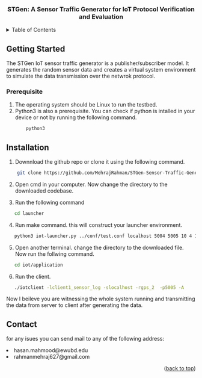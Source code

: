 <a name="readme-top"></a>

<!--
*** Thanks for checking out the Best-README-Template. If you have a suggestion
*** that would make this better, please fork the repo and create a pull request
*** or simply open an issue with the tag "enhancement".
*** Don't forget to give the project a star!
*** Thanks again! Now go create something AMAZING! :D
-->

<!-- PROJECT SHIELDS -->
<!--
*** I'm using markdown "reference style" links for readability.
*** Reference links are enclosed in brackets [ ] instead of parentheses ( ).
*** See the bottom of this document for the declaration of the reference variables
*** for contributors-url, forks-url, etc. This is an optional, concise syntax you may use.
*** https://www.markdownguide.org/basic-syntax/#reference-style-links
-->

<!-- [![Contributors][contributors-shield]][contributors-url]
[![Forks][forks-shield]][forks-url]
[![Stargazers][stars-shield]][stars-url]
[![Issues][issues-shield]][issues-url]
[![MIT License][license-shield]][license-url]
[![LinkedIn][linkedin-shield]][linkedin-url] -->

<!-- PROJECT LOGO -->
<br />
<div align="center">

  <h3 align="center">STGen: A Sensor Traffic Generator for IoT Protocol Verification and Evaluation </h3>

  
</div>

<!-- TABLE OF CONTENTS -->
<details>
  <summary>Table of Contents</summary>
  <ol>
    <li>
      <a href="#getting-started">Getting Started</a>
    </li>
    <li><a href="#prerequisites">Prerequisites</a></li>
    <li><a href="#installation">Installation</a></li>
    <li><a href="#contact">Contact</a></li>
  </ol>
</details>

<!-- ABOUT THE PROJECT -->

## Getting Started

The STGen IoT sensor traffic generator is a publisher/subscriber model. It generates the random sensor data and creates a virtual system environment to simulate the data transmission over the netwrok protocol.

### Prerequisite
<ol>
    <li> The operating system should be Linux to run the testbed.</li>
    <li> Python3 is also a prerequisite. You can check if python is intalled in your device or not by running the following command.</li>
    
```sh
    python3
```

</ol>




## Installation

1. Downnload the github repo or clone it using the following command.
```sh
    git clone https://github.com/MehrajRahman/STGen-Sensor-Traffic-Generator.git
```
2. Open cmd in your computer. Now change the directory to the downloaded codebase.

3. Run the following command
```sh
   cd launcher
```
4. Run make command. this will construct your launcher environment.
```sh
   python3 iot-launcher.py ../conf/test.conf localhost 5004 5005 10 4 1 -A
```
5. Open another terminal. change the directory to the downloaded file. Now run the follwing command.

```sh
   cd iot/application
```

6. Run the client.

```sh
   ./iotclient -lclient1_sensor_log -slocalhost -rgps_2  -p5005 -A
```

Now I beileve you are witnessing the whole system running and transmitting the data from server to client after generating the data.



## Contact
for any isues you can send mail to any of the following address:

<li>hasan.mahmood@ewubd.edu</li>
<li>rahmanmehraj627@gmail.com</li>
<p align="right">(<a href="#readme-top">back to top</a>)</p>